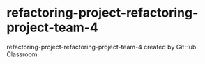# refactoring-project-refactoring-project-team-4
refactoring-project-refactoring-project-team-4 created by GitHub Classroom
